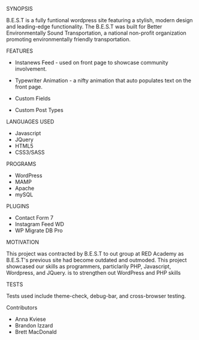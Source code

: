 SYNOPSIS

B.E.S.T is a fully funtional wordpress site featuring a stylish, modern design and leading-edge functionality. The B.E.S.T was built for Better Environmentally Sound Transportation, a national non-profit organization promoting environmentally friendly transportation.

FEATURES

- Instanews Feed - used on front page to showcase community involvement.

- Typewriter Animation - a nifty animation that auto populates text on the
front page.

- Custom Fields

- Custom Post Types


LANGUAGES USED

- Javascript
- JQuery
- HTML5
- CSS3/SASS

PROGRAMS

- WordPress
- MAMP
- Apache
- mySQL

PLUGINS

- Contact Form 7
- Instagram Feed WD
- WP Migrate DB Pro

MOTIVATION

This project was contracted by B.E.S.T to out group at RED Academy as B.E.S.T's previous site had become outdated and outmoded.  This project showcased our skills as programmers, particlarily PHP, Javascript, Wordpress, and JQuery.
is to strengthen out WordPress and PHP skills

TESTS

Tests used include theme-check, debug-bar, and cross-browser testing.

Contributors

- Anna Kviese
- Brandon Izzard
- Brett MacDonald
